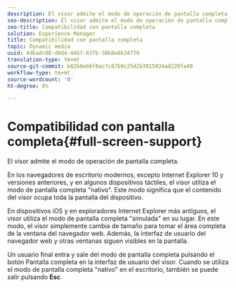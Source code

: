 ```yaml
---
description: El visor admite el modo de operación de pantalla completa.
seo-description: El visor admite el modo de operación de pantalla completa.
seo-title: Compatibilidad con pantalla completa
solution: Experience Manager
title: Compatibilidad con pantalla completa
topic: Dynamic media
uuid: 4dbadc88-d9d4-44b7-83fb-38b8e6b34770
translation-type: tm+mt
source-git-commit: b82b8eb6f8ac7c87b0c25d2b3915024ad220fa40
workflow-type: tm+mt
source-wordcount: '0'
ht-degree: 0%

---
```



# Compatibilidad con pantalla completa{#full-screen-support}

El visor admite el modo de operación de pantalla completa.

En los navegadores de escritorio modernos, excepto Internet Explorer 10 y versiones anteriores, y en algunos dispositivos táctiles, el visor utiliza el modo de pantalla completa &quot;nativo&quot;. Este modo significa que el contenido del visor ocupa toda la pantalla del dispositivo.

En dispositivos iOS y en exploradores Internet Explorer más antiguos, el visor utiliza el modo de pantalla completa &quot;simulada&quot; en su lugar. En este modo, el visor simplemente cambia de tamaño para tomar el área completa de la ventana del navegador web. Además, la interfaz de usuario del navegador web y otras ventanas siguen visibles en la pantalla.

Un usuario final entra y sale del modo de pantalla completa pulsando el botón Pantalla completa en la interfaz de usuario del visor. Cuando se utiliza el modo de pantalla completa &quot;nativo&quot; en el escritorio, también se puede salir pulsando **Esc**.
